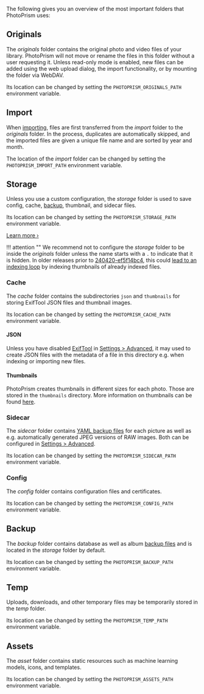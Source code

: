 The following gives you an overview of the most important folders that PhotoPrism uses:

## Originals

The *originals* folder contains the original photo and video files of your library. PhotoPrism will not move or rename the files in this folder without a user requesting it. Unless read-only mode is enabled, new files can be added using the web upload dialog, the import functionality, or by mounting the folder via WebDAV.

Its location can be changed by setting the `PHOTOPRISM_ORIGINALS_PATH` environment variable.

## Import

When [importing](../library/import.md), files are first transferred from the *import* folder to the *originals* folder. In the process, duplicates are automatically skipped, and the imported files are given a unique file name and are sorted by year and month.

The location of the *import* folder can be changed by setting the `PHOTOPRISM_IMPORT_PATH` environment variable.

## Storage

Unless you use a custom configuration, the *storage* folder is used to save config, cache, [backup](export.md#album-backups), thumbnail, and sidecar files.

Its location can be changed by setting the `PHOTOPRISM_STORAGE_PATH` environment variable.

[Learn more ›](../../getting-started/faq.md#why-is-my-storage-folder-so-large-what-is-in-it)

!!! attention ""
    We recommend not to configure the *storage* folder to be inside the *originals* folder unless the name starts with a `.` to indicate that it is hidden.
    In older releases prior to [240420-ef5f14bc4](https://docs.photoprism.app/release-notes/#april-20-2024), this could [lead to an indexing loop](https://github.com/photoprism/photoprism/issues/1642) by indexing thumbnails of already indexed files.

### Cache

The *cache* folder contains the subdirectories `json` and `thumbnails` for storing ExifTool JSON files and thumbnail images.

Its location can be changed by setting the `PHOTOPRISM_CACHE_PATH` environment variable.

#### JSON

Unless you have disabled [ExifTool](https://exiftool.org/) in [Settings > Advanced](../settings/advanced.md), it may used to create JSON files with the metadata of a file in this directory e.g. when indexing or importing new files.

#### Thumbnails

PhotoPrism creates thumbnails in different sizes for each photo. Those are stored in the `thumbnails` directory.
More information on thumbnails can be found [here](../settings/advanced.md#preview-images).

### Sidecar

The *sidecar* folder contains [YAML backup files](export.md#photo-backups) for each picture as well as e.g. automatically generated JPEG versions of RAW images.
Both can be configured in [Settings > Advanced](../settings/advanced.md).

Its location can be changed by setting the `PHOTOPRISM_SIDECAR_PATH` environment variable.

### Config

The *config* folder contains configuration files and certificates.

Its location can be changed by setting the `PHOTOPRISM_CONFIG_PATH` environment variable.

## Backup

The *backup* folder contains database as well as album [backup files](../../getting-started/advanced/backups.md) and is located in the *storage* folder by default.

Its location can be changed by setting the `PHOTOPRISM_BACKUP_PATH` environment variable.

## Temp

Uploads, downloads, and other temporary files may be temporarily stored in the *temp* folder.

Its location can be changed by setting the `PHOTOPRISM_TEMP_PATH` environment variable.

## Assets

The *asset* folder contains static resources such as machine learning models, icons, and templates.

Its location can be changed by setting the `PHOTOPRISM_ASSETS_PATH` environment variable.


